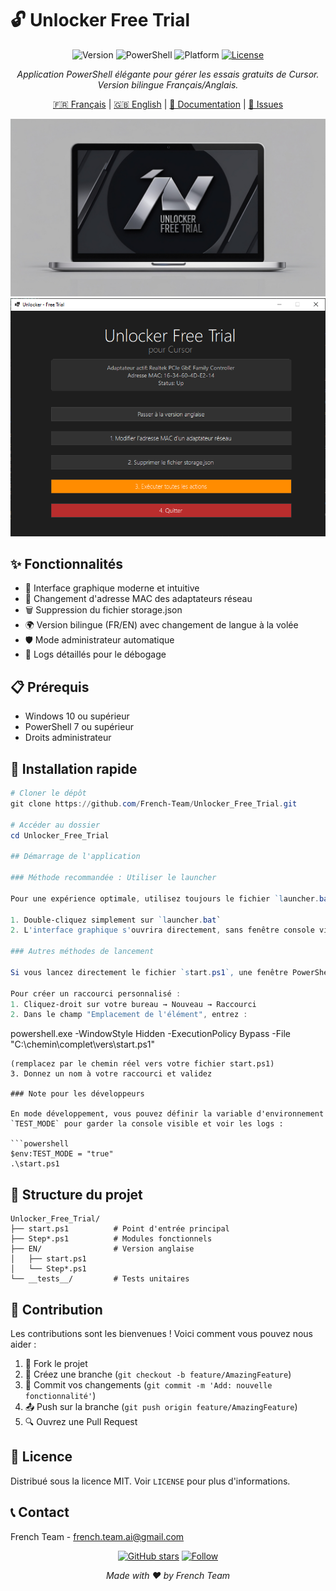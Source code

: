 # 🔓 Unlocker Free Trial

<div align="center">

![Version](https://img.shields.io/badge/version-1.0.0-blue.svg?style=flat-square)
![PowerShell](https://img.shields.io/badge/PowerShell-7.0+-5391FE.svg?style=flat-square&logo=powershell&logoColor=white)
![Platform](https://img.shields.io/badge/platform-Windows%2010+-lightgrey.svg?style=flat-square&logo=windows&logoColor=white)
[![License](https://img.shields.io/badge/license-MIT-green.svg?style=flat-square)](LICENSE)

*Application PowerShell élégante pour gérer les essais gratuits de Cursor. Version bilingue Français/Anglais.*

[🇫🇷 Français](#) | [🇬🇧 English](#) | [📖 Documentation](#) | [🐛 Issues](#)

<img src="docs/images/unlocker.jpg" alt="Interface Unlocker Free Trial" width="600"/>
<img src="docs/images/interface.PNG" alt="Interface Unlocker Free Trial" width="600"/>

</div>

## ✨ Fonctionnalités

- 🎨 Interface graphique moderne et intuitive
- 🔄 Changement d'adresse MAC des adaptateurs réseau
- 🗑️ Suppression du fichier storage.json
- 🌍 Version bilingue (FR/EN) avec changement de langue à la volée
- 🛡️ Mode administrateur automatique
- 📝 Logs détaillés pour le débogage

## 📋 Prérequis

- Windows 10 ou supérieur
- PowerShell 7 ou supérieur
- Droits administrateur

## 🚀 Installation rapide

```powershell
# Cloner le dépôt
git clone https://github.com/French-Team/Unlocker_Free_Trial.git

# Accéder au dossier
cd Unlocker_Free_Trial

## Démarrage de l'application

### Méthode recommandée : Utiliser le launcher

Pour une expérience optimale, utilisez toujours le fichier `launcher.bat` fourni pour démarrer l'application. Ce fichier permet de lancer l'application sans afficher la fenêtre console PowerShell.

1. Double-cliquez simplement sur `launcher.bat`
2. L'interface graphique s'ouvrira directement, sans fenêtre console visible

### Autres méthodes de lancement

Si vous lancez directement le fichier `start.ps1`, une fenêtre PowerShell apparaîtra brièvement avant que l'interface ne s'ouvre. Cette fenêtre est nécessaire pour exécuter le script mais peut être gênante visuellement.

Pour créer un raccourci personnalisé :
1. Cliquez-droit sur votre bureau → Nouveau → Raccourci
2. Dans le champ "Emplacement de l'élément", entrez :
   ```
   powershell.exe -WindowStyle Hidden -ExecutionPolicy Bypass -File "C:\chemin\complet\vers\start.ps1"
   ```
   (remplacez par le chemin réel vers votre fichier start.ps1)
3. Donnez un nom à votre raccourci et validez

### Note pour les développeurs

En mode développement, vous pouvez définir la variable d'environnement `TEST_MODE` pour garder la console visible et voir les logs : 

```powershell
$env:TEST_MODE = "true"
.\start.ps1
```

## 📁 Structure du projet

```
Unlocker_Free_Trial/
├── start.ps1          # Point d'entrée principal
├── Step*.ps1          # Modules fonctionnels
├── EN/                # Version anglaise
│   ├── start.ps1
│   └── Step*.ps1
└── __tests__/         # Tests unitaires
```

## 🤝 Contribution

Les contributions sont les bienvenues ! Voici comment vous pouvez nous aider :

1. 🍴 Fork le projet
2. 🌿 Créez une branche (`git checkout -b feature/AmazingFeature`)
3. 🔧 Commit vos changements (`git commit -m 'Add: nouvelle fonctionnalité'`)
4. 📤 Push sur la branche (`git push origin feature/AmazingFeature`)
5. 🔍 Ouvrez une Pull Request

## 📜 Licence

Distribué sous la licence MIT. Voir `LICENSE` pour plus d'informations.

## 📞 Contact

French Team - french.team.ai@gmail.com

<div align="center">

[![GitHub stars](https://img.shields.io/github/stars/French-Team/Unlocker_Free_Trial?style=social)](https://github.com/French-Team/Unlocker_Free_Trial/stargazers)
[![Follow](https://img.shields.io/github/followers/French-Team?style=social)](https://github.com/French-Team)

*Made with ❤️ by French Team*

</div>



